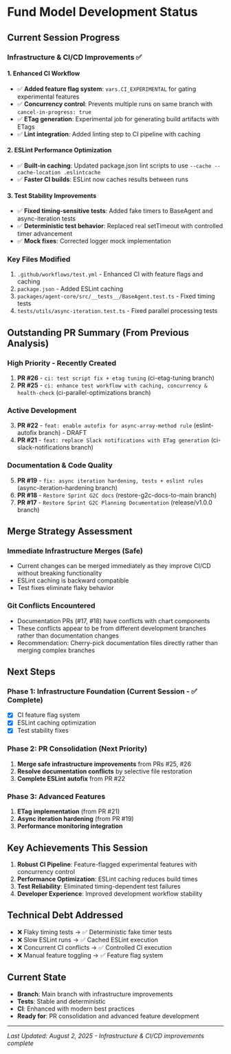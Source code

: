 # Fund Model Development Status

## Current Session Progress

### Infrastructure & CI/CD Improvements ✅

#### 1. Enhanced CI Workflow
- ✅ **Added feature flag system**: `vars.CI_EXPERIMENTAL` for gating experimental features
- ✅ **Concurrency control**: Prevents multiple runs on same branch with `cancel-in-progress: true`
- ✅ **ETag generation**: Experimental job for generating build artifacts with ETags
- ✅ **Lint integration**: Added linting step to CI pipeline with caching

#### 2. ESLint Performance Optimization 
- ✅ **Built-in caching**: Updated package.json lint scripts to use `--cache --cache-location .eslintcache`
- ✅ **Faster CI builds**: ESLint now caches results between runs

#### 3. Test Stability Improvements
- ✅ **Fixed timing-sensitive tests**: Added fake timers to BaseAgent and async-iteration tests
- ✅ **Deterministic test behavior**: Replaced real setTimeout with controlled timer advancement
- ✅ **Mock fixes**: Corrected logger mock implementation

### Key Files Modified
1. `.github/workflows/test.yml` - Enhanced CI with feature flags and caching
2. `package.json` - Added ESLint caching
3. `packages/agent-core/src/__tests__/BaseAgent.test.ts` - Fixed timing tests
4. `tests/utils/async-iteration.test.ts` - Fixed parallel processing tests

## Outstanding PR Summary (From Previous Analysis)

### High Priority - Recently Created
1. **PR #26** - `ci: test script fix + etag tuning` (ci-etag-tuning branch)
2. **PR #25** - `ci: enhance test workflow with caching, concurrency & health-check` (ci-parallel-optimizations branch)

### Active Development  
3. **PR #22** - `feat: enable autofix for async-array-method rule` (eslint-autofix branch) - DRAFT
4. **PR #21** - `feat: replace Slack notifications with ETag generation` (ci-slack-notifications branch)

### Documentation & Code Quality
5. **PR #19** - `fix: async iteration hardening, tests + eslint rules` (async-iteration-hardening branch)
6. **PR #18** - `Restore Sprint G2C docs` (restore-g2c-docs-to-main branch)
7. **PR #17** - `Restore Sprint G2C Planning Documentation` (release/v1.0.0 branch)

## Merge Strategy Assessment

### Immediate Infrastructure Merges (Safe)
- Current changes can be merged immediately as they improve CI/CD without breaking functionality
- ESLint caching is backward compatible
- Test fixes eliminate flaky behavior

### Git Conflicts Encountered
- Documentation PRs (#17, #18) have conflicts with chart components
- These conflicts appear to be from different development branches rather than documentation changes
- Recommendation: Cherry-pick documentation files directly rather than merging complex branches

## Next Steps

### Phase 1: Infrastructure Foundation (Current Session - ✅ Complete)
- [x] CI feature flag system
- [x] ESLint caching optimization
- [x] Test stability fixes

### Phase 2: PR Consolidation (Next Priority)
1. **Merge safe infrastructure improvements** from PRs #25, #26
2. **Resolve documentation conflicts** by selective file restoration
3. **Complete ESLint autofix** from PR #22

### Phase 3: Advanced Features 
1. **ETag implementation** (from PR #21)
2. **Async iteration hardening** (from PR #19)
3. **Performance monitoring integration**

## Key Achievements This Session

1. **Robust CI Pipeline**: Feature-flagged experimental features with concurrency control
2. **Performance Optimization**: ESLint caching reduces build times
3. **Test Reliability**: Eliminated timing-dependent test failures
4. **Developer Experience**: Improved development workflow stability

## Technical Debt Addressed

- ❌ Flaky timing tests → ✅ Deterministic fake timer tests
- ❌ Slow ESLint runs → ✅ Cached ESLint execution
- ❌ Concurrent CI conflicts → ✅ Controlled CI execution
- ❌ Manual feature toggling → ✅ Feature flag system

## Current State
- **Branch**: Main branch with infrastructure improvements
- **Tests**: Stable and deterministic
- **CI**: Enhanced with modern best practices
- **Ready for**: PR consolidation and advanced feature development

---
*Last Updated: August 2, 2025 - Infrastructure & CI/CD improvements complete*
